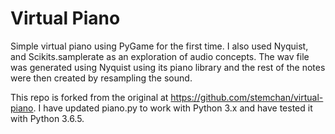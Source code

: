 Virtual Piano
=============
Simple virtual piano using PyGame for the first time. I also used Nyquist, and Scikits.samplerate as an exploration of audio concepts. The wav file was generated using Nyquist using its piano library and the rest of the notes were then created by resampling the sound.

This repo is forked from the original at https://github.com/stemchan/virtual-piano.
I have updated piano.py to work with Python 3.x and have tested it with Python 3.6.5.

